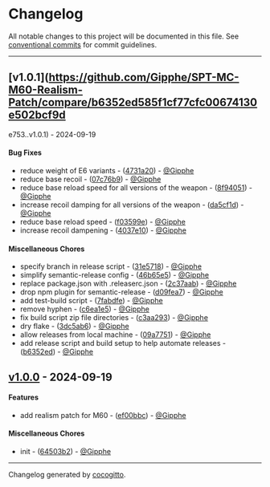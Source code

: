 # Changelog

All notable changes to this project will be documented in this file. See [conventional commits](https://www.conventionalcommits.org/) for commit guidelines.

- - -

## [v1.0.1](https://github.com/Gipphe/SPT-MC-M60-Realism-Patch/compare/b6352ed585f1cf77cfc00674130e502bcf9d

e753..v1.0.1) - 2024-09-19

#### Bug Fixes

- reduce weight of E6 variants - ([4731a20](https://github.com/Gipphe/SPT-MC-M60-Realism-Patch/commit/4731a20ebb4d3fc54f70a3e913df0b6422814380)) - [@Gipphe](https://github.com/Gipphe)
- reduce base recoil - ([07c76b9](https://github.com/Gipphe/SPT-MC-M60-Realism-Patch/commit/07c76b929fcb8ea554b397ccfcbc76f3a5dcd0d3)) - [@Gipphe](https://github.com/Gipphe)
- reduce base reload speed for all versions of the weapon - ([8f94051](https://github.com/Gipphe/SPT-MC-M60-Realism-Patch/commit/8f94051076eb173c4c8971c201a66afa1edf81b2)) - [@Gipphe](https://github.com/Gipphe)
- increase recoil damping for all versions of the weapon - ([da5cf1d](https://github.com/Gipphe/SPT-MC-M60-Realism-Patch/commit/da5cf1dd9435c9acedb2f8dd29bf024dea3dfaee)) - [@Gipphe](https://github.com/Gipphe)
- reduce base reload speed - ([f03599e](https://github.com/Gipphe/SPT-MC-M60-Realism-Patch/commit/f03599eeb1105739a99a47540e8a80e53d4cf914)) - [@Gipphe](https://github.com/Gipphe)
- increase recoil dampening - ([4037e10](https://github.com/Gipphe/SPT-MC-M60-Realism-Patch/commit/4037e10ca5a7c96f7da201f5a5f9fa21ab00477f)) - [@Gipphe](https://github.com/Gipphe)

#### Miscellaneous Chores

- specify branch in release script - ([31e5718](https://github.com/Gipphe/SPT-MC-M60-Realism-Patch/commit/31e5718ca5b60633b347ddd96d9b53b152279862)) - [@Gipphe](https://github.com/Gipphe)
- simplify semantic-release config - ([46b65e5](https://github.com/Gipphe/SPT-MC-M60-Realism-Patch/commit/46b65e5f1c2d115055b3196deea5c420c84f7874)) - [@Gipphe](https://github.com/Gipphe)
- replace package.json with .releaserc.json - ([2c37aab](https://github.com/Gipphe/SPT-MC-M60-Realism-Patch/commit/2c37aab93f9e609fb35278fe9a17e543a4f68174)) - [@Gipphe](https://github.com/Gipphe)
- drop npm plugin for semantic-release - ([d09fea7](https://github.com/Gipphe/SPT-MC-M60-Realism-Patch/commit/d09fea7fe60526c449d318f53e0f180908d8b1c9)) - [@Gipphe](https://github.com/Gipphe)
- add test-build script - ([7fabdfe](https://github.com/Gipphe/SPT-MC-M60-Realism-Patch/commit/7fabdfec0b308dae3cc4014e991bc9feb7a28c07)) - [@Gipphe](https://github.com/Gipphe)
- remove hyphen - ([c6ea1e5](https://github.com/Gipphe/SPT-MC-M60-Realism-Patch/commit/c6ea1e51ec0ca7210df8ee5c10d8a89e80e62e92)) - [@Gipphe](https://github.com/Gipphe)
- fix build script zip file directories - ([c3aa293](https://github.com/Gipphe/SPT-MC-M60-Realism-Patch/commit/c3aa293a0de2c5032a14122ac170a599e22bca18)) - [@Gipphe](https://github.com/Gipphe)
- dry flake - ([3dc5ab6](https://github.com/Gipphe/SPT-MC-M60-Realism-Patch/commit/3dc5ab6926c04561b38174d8c81fe296ce8b8485)) - [@Gipphe](https://github.com/Gipphe)
- allow releases from local machine - ([09a7751](https://github.com/Gipphe/SPT-MC-M60-Realism-Patch/commit/09a7751ec8849559f0fdf8979e7e8b2a9cedc82e)) - [@Gipphe](https://github.com/Gipphe)
- add release script and build setup to help automate releases - ([b6352ed](https://github.com/Gipphe/SPT-MC-M60-Realism-Patch/commit/b6352ed585f1cf77cfc00674130e502bcf9de753)) - [@Gipphe](https://github.com/Gipphe)

## [v1.0.0](https://github.com/Gipphe/SPT-MC-M60-Realism-Patch/compare/64503b2fac667b1a5931a23b764006b0a961ea63..v1.0.0) - 2024-09-19

#### Features

- add realism patch for M60 - ([ef00bbc](https://github.com/Gipphe/SPT-MC-M60-Realism-Patch/commit/ef00bbc14d05e6df56dc86953587f1d7f5712794)) - [@Gipphe](https://github.com/Gipphe)

#### Miscellaneous Chores

- init - ([64503b2](https://github.com/Gipphe/SPT-MC-M60-Realism-Patch/commit/64503b2fac667b1a5931a23b764006b0a961ea63)) - [@Gipphe](https://github.com/Gipphe)

- - -

Changelog generated by [cocogitto](https://github.com/cocogitto/cocogitto).
